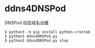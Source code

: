 # ddns4DNSPod
DNSPod 动态域名设置

```
$ python3 -m pip install python-crontab
$ python3 ddns4DNSPod.py 
$ python3 ddns4DNSPod.py stop
```


